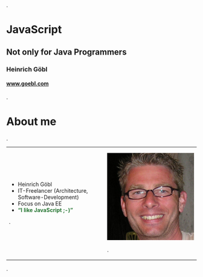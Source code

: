 .<div class="slide">

# JavaScript

## Not only for Java Programmers

### Heinrich Göbl

#### www.goebl.com

.</div><div class="slide" style="">

# About me

.<table><tr><td>

 * Heinrich Göbl
 * IT-Freelancer (Architecture, Software-Development)
 * Focus on Java EE
 * <span style="color: #277633; font-weight: bold">&ldquo;I like JavaScript ;-)&rdquo;</span>

.</td><td style="padding-left: 1em">

<img src="media/hgoebl-480x480.jpg" class="scaled-centered">

.</td></tr></table>

.</div>
